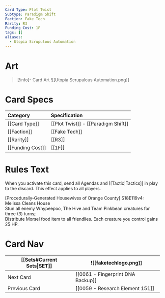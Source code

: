 ```yaml
---
Card Type: Plot Twist
Subtype: Paradigm Shift
Faction: Fake Tech
Rarity: R3
Funding Cost: 1F
tags: []
aliases:
  - Utopia Scrupulous Automation
---
```

# Art

> [!info]- Card Art
> ![[Utopia Scrupulous Automation.png]]

# Card Specs

| Category | Specification| 
| :--- | :--- |
| [[Card Type]] | [[Plot Twist]] - [[Paradigm Shift]] | 
| [[Faction]] | [[Fake Tech]] |  
| [[Rarity]] | [[R3]] |  
| [[Funding Cost]] | [[1F]] |  

# Rules Text  

When you activate this card, send all Agendas and [[Tactic|Tactics]] in play to the discard. This effect applies to all players.  

[Procedurally-Generated Housewives of Orange County] S18E119v4: Melissa Cleans House  
Stun all enemy Whypeepoo, The Hive and Team Pinkbean creatures for three (3) turns;  
Distribute Morsel food item to all friendlies. Each creature you control gains 25 HP.  

# Card Nav

| [[Sets#Current Sets\|SET]]           | ![[faketechlogo.png]]          |
| ------------- | ------------------------------ |
| Next Card     | [[0061 - Fingerprint DNA Backup]] |
| Previous Card | [[0059 - Research Element 151]]         |

